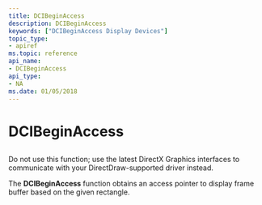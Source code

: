 ```yaml
---
title: DCIBeginAccess
description: DCIBeginAccess
keywords: ["DCIBeginAccess Display Devices"]
topic_type:
- apiref
ms.topic: reference
api_name:
- DCIBeginAccess
api_type:
- NA
ms.date: 01/05/2018
---
```


# DCIBeginAccess


## <span id="ddk_dcibeginaccess_gg"></span><span id="DDK_DCIBEGINACCESS_GG"></span>


Do not use this function; use the latest DirectX Graphics interfaces to communicate with your DirectDraw-supported driver instead.

The **DCIBeginAccess** function obtains an access pointer to display frame buffer based on the given rectangle.

 

 





